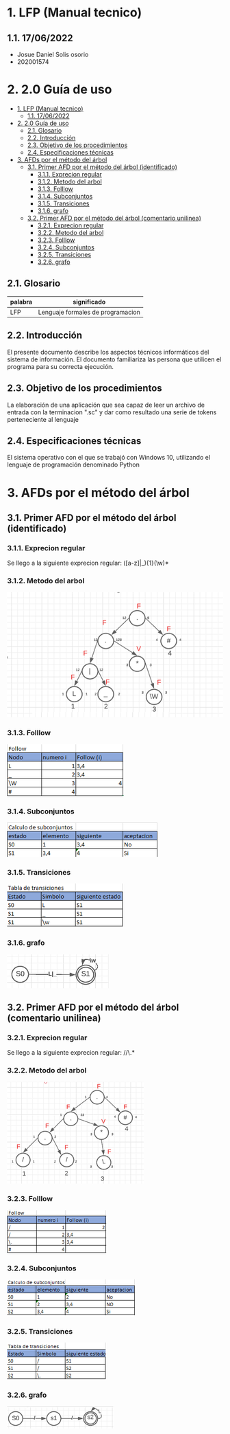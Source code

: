 # 1. LFP (Manual tecnico)
## 1.1. 17/06/2022
- Josue Daniel Solis osorio
- 202001574
#  2. 2.0 Guía de uso
- [1. LFP (Manual tecnico)](#1-lfp-manual-tecnico)
  - [1.1. 17/06/2022](#11-17062022)
- [2. 2.0 Guía de uso](#2-20-guía-de-uso)
  - [2.1. Glosario](#21-glosario)
  - [2.2. Introducción](#22-introducción)
  - [2.3. Objetivo de los procedimientos](#23-objetivo-de-los-procedimientos)
  - [2.4. Especificaciones técnicas](#24-especificaciones-técnicas)
- [3. AFDs por el método del árbol](#3-afds-por-el-método-del-árbol)
  - [3.1. Primer AFD por el método del árbol (identificado)](#31-primer-afd-por-el-método-del-árbol-identificado)
    - [3.1.1. Exprecion regular](#311-exprecion-regular)
    - [3.1.2. Metodo del arbol](#312-metodo-del-arbol)
    - [3.1.3. Folllow](#313-folllow)
    - [3.1.4. Subconjuntos](#314-subconjuntos)
    - [3.1.5. Transiciones](#315-transiciones)
    - [3.1.6. grafo](#316-grafo)
  - [3.2. Primer AFD por el método del árbol (comentario unilinea)](#32-primer-afd-por-el-método-del-árbol-comentario-unilinea)
    - [3.2.1. Exprecion regular](#321-exprecion-regular)
    - [3.2.2. Metodo del arbol](#322-metodo-del-arbol)
    - [3.2.3. Folllow](#323-folllow)
    - [3.2.4. Subconjuntos](#324-subconjuntos)
    - [3.2.5. Transiciones](#325-transiciones)
    - [3.2.6. grafo](#326-grafo)
##  2.1. Glosario
| **palabra** | **significado**
| --- | ---
| LFP | Lenguaje formales de programacion
##  2.2. Introducción
El presente documento describe los aspectos técnicos informáticos del sistema de información. El documento familiariza las persona que utilicen el programa para su correcta ejecución.

##  2.3. Objetivo de los procedimientos
La elaboración de una aplicación que sea capaz de leer un archivo de entrada con la terminacion ".sc" y dar como resultado una serie de tokens perteneciente al lenguaje

##  2.4. Especificaciones técnicas
El sistema operativo con el que se trabajó con Windows 10, utilizando el lenguaje de programación denominado Python

# 3. AFDs por el método del árbol

## 3.1. Primer AFD por el método del árbol (identificado)
### 3.1.1. Exprecion regular
Se llego a la siguiente exprecion regular: ([a-z]|_){1}(\w)*
### 3.1.2. Metodo del arbol

!["Metodo del arbol"](metodoarbol_identificador.png)

### 3.1.3. Folllow

!["Folllow"](follow_identificador.png)

### 3.1.4. Subconjuntos

!["Subconjuntos"](sub_identificador.png)

### 3.1.5. Transiciones

!["Transiciones"](transiciones_identificador.png)

### 3.1.6. grafo

!["grafo"](grafo1_identificador.png)

## 3.2. Primer AFD por el método del árbol (comentario unilinea)
### 3.2.1. Exprecion regular
Se llego a la siguiente exprecion regular: //\\.*
### 3.2.2. Metodo del arbol

!["Metodo del arbol_1"](metodoarbol1_identificador.png)

### 3.2.3. Folllow

!["Folllow"](follow1_identificador.png)

### 3.2.4. Subconjuntos

!["Subconjuntos"](sub1_identificador.png)

### 3.2.5. Transiciones

!["Transiciones"](transiciones1_identificador.png)

### 3.2.6. grafo

!["grafo"](grafo2_identificador.png)











